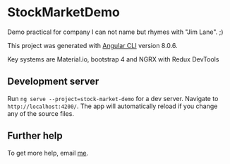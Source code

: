 # StockMarketDemo
Demo practical for company I can not name but rhymes with "Jim Lane".  ;)

This project was generated with [Angular CLI](https://github.com/angular/angular-cli) version 8.0.6.

Key systems are Material.io, bootstrap 4 and NGRX with Redux DevTools

## Development server

Run `ng serve --project=stock-market-demo` for a dev server. Navigate to `http://localhost:4200/`. The app will automatically reload if you change any of the source files.

## Further help

To get more help, email [me](shawncdotey@gmail.com).
